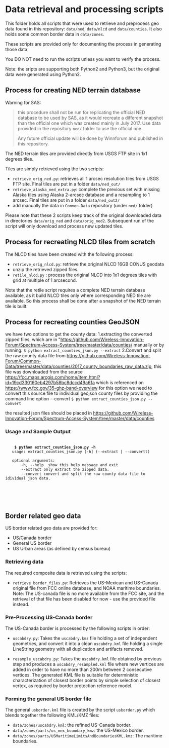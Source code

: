 # Data retrieval and processing scripts

This folder holds all scripts that were used to retrieve and preprocess
geo data found in this repository: `data/ned`, `data/nlcd` and `data/counties`.
It also holds some common border data in `data/zones`.

These scripts are provided only for documenting the process in generating
those data. 

You DO NOT need to run the scripts unless you want to verify the process.

Note: the sripts are supporting both Python2 and Python3, but the
original data were generated using Python2.

## Process for creating NED terrain database

Warning for SAS: 
> this procedure shall not be run for replicating the official NED database to be
> used by SAS, as it would recreate a different snapshot than the official one which
> was created mainly in July 2017. Use data provided in the repository `ned/` folder
> to use the official one.
>
> Any future official update will be done by Winnforum and published in this repository.


The NED terrain tiles are provided directly from USGS FTP site in 1x1 degrees tiles.

Tiles are simply retrieved using the two scripts:

  - `retrieve_orig_ned.py`: retrieves all 1 arcsec resolution tiles from USGS FTP site.
    Final tiles are put in a folder `data/ned_out/`
  - `retrieve_alaska_ned_extra.py`: complete the previous set with missing Alaska tiles
    using Alaska 2-arcsec database and a resampling to 1 arcsec. 
    Final tiles are put in a folder `data/ned_out2/`
  - add manually the data in `Common-Data` repository (under `ned/` folder)
  
Please note that these 2 scripts keep track of the original downloaded data in 
directories `data/orig_ned` and `data/orig_ned2`. 
Subsequent run of the script will only download and process new updated tiles.


## Process for recreating NLCD tiles from scratch

The NLCD tiles have been created with the following process:

 - `retrieve_orig_nlcd.py`: retrieve the original NLCD 16GB CONUS geodata
 - unzip the retrieved zipped files.
 - `retile_nlcd.py` : process the original NLCD into 1x1 degrees tiles with grid
   at multiple of 1 arcsecond. 

Note that the retile script requires a complete NED terrain database available,
as it build NLCD tiles only where corresponding NED tile are available.
So this process shall be done after a snapshot of the NED terrain tile is built.
      

## Process for recreating counties GeoJSON
we have two options to get the county data:
	1.extracting the converted zipped files, which are in "https://github.com/Wireless-Innovation-Forum/Spectrum-Access-System/tree/master/data/counties/ manually or by running:
		`$ python extract_counties_json.py --extract`
	2.Convert and split the raw county data file from https://github.com/Wireless-Innovation-Forum/Common-Data/tree/master/data/counties/2017_county_boundaries_raw_data.zip, this file was downloaded from the source https://fcc.maps.arcgis.com/home/item.html?id=19cd330160eb4297b58bc8dccd49a61a which is referenced on https://www.fcc.gov/35-ghz-band-overview 
		for this option we need to convert this source file to individual geojson county files by providing the
	 command line option --convert
		`$ python extract_counties_json.py --convert`
		
the resulted json files should be placed in https://github.com/Wireless-Innovation-Forum/Spectrum-Access-System/tree/master/data/counties

### Usage and Sample Output
   <pre>
   <code>
   <b> $ python extract_counties_json.py -h </b>
   usage: extract_counties_json.py [-h] (--extract | --convertt)

   optional arguments:
       -h, --help  show this help message and exit
	   --extract only extract the zipped data.
       --convert convert and split the raw county data file to idividual json data.
   </pre>
   </code>
  

## Border related geo data

US border related geo data are provided for:
 - US/Canada border
 - General US border
 - US Urban areas (as defined by census bureau)

### Retrieving data

The required composite data is retrieved using the scripts:

 - `retrieve_border_files.py`: Retrieves the US-Mexican and US-Canada original file from
 FCC online database, and NOAA maritime boundaries.
 Note: The US-canada file is no more available from the FCC site, and the retrieval of that
 file has been disabled for now - use the provided file instead.
 

### Pre-Processing US-Canada border

The US-Canada border is processed by the following scripts in order:

 - `uscabdry.py`: Takes the `uscabdry.kmz` file holding a set of independent geometries, 
 and convert it into a clean `uscabdry.kml` file holding a single LineString geometry with
 all duplication and artifacts removed.
 
 - `resample_uscabdry.py`: Takes the `uscabdry.kml` file obtained by previous step and 
 produces a `uscabdry_resampled.kml` file where  new vertices are added in order to have 
 no more than 200m between 2 consecutive vertices. 
 The generated KML file is suitable for deterministic characterization of closest border 
 points by simple selection of closest vertex, as required by border protection reference 
 model.
 

### Forming the general US border file

The general `usborder.kml` file is created by the script `usborder.py` which blends
together the following KML/KMZ files:
 
  - `data/zones/uscabdry.kml`: the refined US-Canada border.
  - `data/zones/parts/us_mex_boundary_kmz`: the US-Mexico border.
  - `data/zones/parts/USMaritimeLimitsAndBoundariesKML.kmz`: The maritime boundaries.
  

